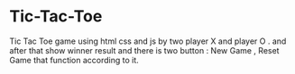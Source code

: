 # Tic-Tac-Toe
Tic Tac Toe game using html css and js by two player X and player O . and after that show winner result and there is two button : New Game , Reset Game that function according to it.
